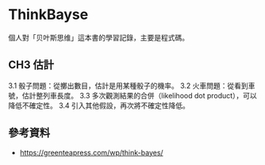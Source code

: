 # ThinkBayse

個人對「贝叶斯思维」這本書的學習記錄，主要是程式碼。

## CH3 估計

3.1 骰子問題：從擲出數目，估計是用某種骰子的機率。
3.2 火車問題：從看到車號，估計整列車長度。
3.3 多次觀測結果的合併（likelihood dot product），可以降低不確定性。
3.4 引入其他假設，再次將不確定性降低。

## 參考資料

- https://greenteapress.com/wp/think-bayes/